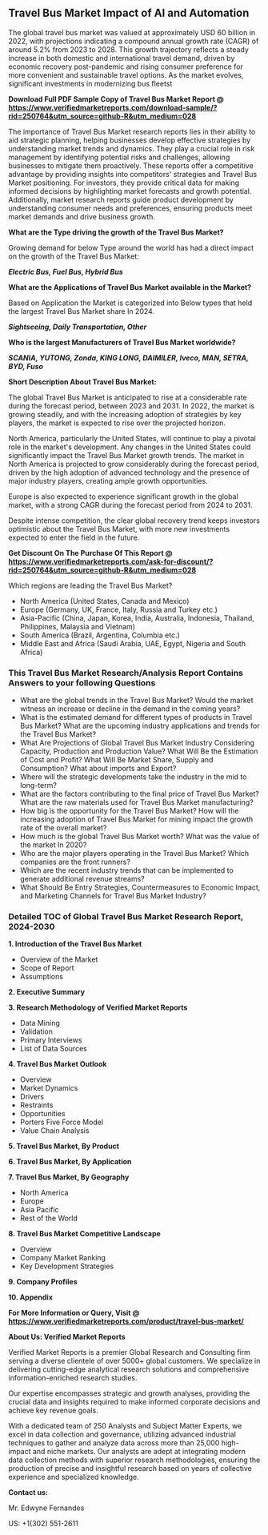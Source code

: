 <h2>Travel Bus Market Impact of AI and Automation</h2>The global travel bus market was valued at approximately USD 60 billion in 2022, with projections indicating a compound annual growth rate (CAGR) of around 5.2% from 2023 to 2028. This growth trajectory reflects a steady increase in both domestic and international travel demand, driven by economic recovery post-pandemic and rising consumer preference for more convenient and sustainable travel options. As the market evolves, significant investments in modernizing bus fleetst</p><p id="" class=""><strong>Download Full PDF Sample Copy of Travel Bus Market Report @ <a href="https://www.verifiedmarketreports.com/download-sample/?rid=250764&utm_source=github-R&utm_medium=028" target="_blank">https://www.verifiedmarketreports.com/download-sample/?rid=250764&utm_source=github-R&utm_medium=028</a></strong></p><p>The importance of&nbsp;Travel Bus Market research reports lies in their ability to aid strategic planning, helping businesses develop effective strategies by understanding market trends and dynamics. They play a crucial role in risk management by identifying potential risks and challenges, allowing businesses to mitigate them proactively. These reports offer a competitive advantage by providing insights into competitors' strategies and Travel Bus Market positioning. For investors, they provide critical data for making informed decisions by highlighting market forecasts and growth potential. Additionally, market research reports guide product development by understanding consumer needs and preferences, ensuring products meet market demands and drive business growth.</p><p><strong>What are the&nbsp;Type driving the growth of the Travel Bus Market?</strong></p><p id="" class="">Growing demand for below Type around the world has had a direct impact on the growth of the Travel Bus Market:</p><em><strong>Electric Bus, Fuel Bus, Hybrid Bus</strong></em></p><strong>What are the&nbsp;Applications&nbsp;of Travel Bus Market available in the Market?</strong></p><p id="" class="">Based on Application the Market is categorized into Below types that held the largest Travel Bus Market share In 2024.</p><em><strong>Sightseeing, Daily Transportation, Other</strong></em></p><strong>Who is the largest Manufacturers of Travel Bus Market worldwide?</strong></p><p><em><strong>SCANIA, YUTONG, Zonda, KING LONG, DAIMILER, Iveco, MAN, SETRA, BYD, Fuso</strong></em></p><p id="" class=""><strong>Short Description About Travel Bus Market:</strong></p><p>The global Travel Bus Market is anticipated to rise at a considerable rate during the forecast period, between 2023 and 2031. In 2022, the market is growing steadily, and with the increasing adoption of strategies by key players, the market is expected to rise over the projected horizon.</p><p>North America, particularly the United States, will continue to play a pivotal role in the market's development. Any changes in the United States could significantly impact the Travel Bus Market growth trends. The market in North America is projected to grow considerably during the forecast period, driven by the high adoption of advanced technology and the presence of major industry players, creating ample growth opportunities.</p><p>Europe is also expected to experience significant growth in the global market, with a strong CAGR during the forecast period from 2024 to 2031.</p><p>Despite intense competition, the clear global recovery trend keeps investors optimistic about the Travel Bus Market, with more new investments expected to enter the field in the future.</p><p id="" class=""><strong>Get Discount On The Purchase Of This Report @ <a href="https://www.verifiedmarketreports.com/ask-for-discount/?rid=250764&utm_source=github-R&utm_medium=028" target="_blank">https://www.verifiedmarketreports.com/ask-for-discount/?rid=250764&utm_source=github-R&utm_medium=028</a></strong></p>Which regions are leading the Travel Bus Market?</p><ul><li>North America (United States, Canada and Mexico)</li><li>Europe (Germany, UK, France, Italy, Russia and Turkey etc.)</li><li>Asia-Pacific (China, Japan, Korea, India, Australia, Indonesia, Thailand, Philippines, Malaysia and Vietnam)</li><li>South America (Brazil, Argentina, Columbia etc.)</li><li>Middle East and Africa (Saudi Arabia, UAE, Egypt, Nigeria and South Africa)</li></ul><h3 id="" class="">This Travel Bus Market Research/Analysis Report Contains Answers to your following Questions</h3><ul><li>What are the global trends in the Travel Bus Market? Would the market witness an increase or decline in the demand in the coming years?</li><li>What is the estimated demand for different types of products in Travel Bus Market? What are the upcoming industry applications and trends for the Travel Bus Market?</li><li>What Are Projections of Global Travel Bus Market Industry Considering Capacity, Production and Production Value? What Will Be the Estimation of Cost and Profit? What Will Be Market Share, Supply and Consumption? What about imports and Export?</li><li>Where will the strategic developments take the industry in the mid to long-term?</li><li>What are the factors contributing to the final price of Travel Bus Market? What are the raw materials used for Travel Bus Market manufacturing?</li><li>How big is the opportunity for the Travel Bus Market? How will the increasing adoption of Travel Bus Market for mining impact the growth rate of the overall market?</li><li>How much is the global Travel Bus Market worth? What was the value of the market In 2020?</li><li>Who are the major players operating in the Travel Bus Market? Which companies are the front runners?</li><li>Which are the recent industry trends that can be implemented to generate additional revenue streams?</li><li>What Should Be Entry Strategies, Countermeasures to Economic Impact, and Marketing Channels for Travel Bus Market Industry?</li></ul><h3 id="" class="">Detailed TOC of Global Travel Bus Market Research Report, 2024-2030</h3><p id="" class=""><strong>1. Introduction of the Travel Bus Market</strong></p><ul><li>Overview of the Market</li><li>Scope of Report</li><li>Assumptions</li></ul><p id="" class=""><strong>2. Executive Summary</strong></p><p id="" class=""><strong>3. Research Methodology of Verified Market Reports</strong></p><ul><li>Data Mining</li><li>Validation</li><li>Primary Interviews</li><li>List of Data Sources</li></ul><p id="" class=""><strong>4. Travel Bus Market Outlook</strong></p><ul><li>Overview</li><li>Market Dynamics</li><li>Drivers</li><li>Restraints</li><li>Opportunities</li><li>Porters Five Force Model</li><li>Value Chain Analysis</li></ul><p id="" class=""><strong>5. Travel Bus Market, By Product</strong></p><p id="" class=""><strong>6. Travel Bus Market, By Application</strong></p><p id="" class=""><strong>7. Travel Bus Market, By Geography</strong></p><ul><li>North America</li><li>Europe</li><li>Asia Pacific</li><li>Rest of the World</li></ul><p id="" class=""><strong>8. Travel Bus Market Competitive Landscape</strong></p><ul><li>Overview</li><li>Company Market Ranking</li><li>Key Development Strategies</li></ul><p id="" class=""><strong>9. Company Profiles</strong></p><p id="" class=""><strong>10. Appendix</strong></p><p id="" class=""><strong>For More Information or Query, Visit @ <a href="https://www.verifiedmarketreports.com/product/travel-bus-market/" target="_blank">https://www.verifiedmarketreports.com/product/travel-bus-market/</a></strong></p><p id="" class=""><strong>About Us: Verified Market Reports</strong></p><p id="" class="">Verified Market Reports is a premier Global Research and Consulting firm serving a diverse clientele of over 5000+ global customers. We specialize in delivering cutting-edge analytical research solutions and comprehensive information-enriched research studies.</p><p id="" class="">Our expertise encompasses strategic and growth analyses, providing the crucial data and insights required to make informed corporate decisions and achieve key revenue goals.</p><p id="" class="">With a dedicated team of 250 Analysts and Subject Matter Experts, we excel in data collection and governance, utilizing advanced industrial techniques to gather and analyze data across more than 25,000 high-impact and niche markets. Our analysts are adept at integrating modern data collection methods with superior research methodologies, ensuring the production of precise and insightful research based on years of collective experience and specialized knowledge.</p><p id="" class=""><strong>Contact us:</strong></p><p id="" class="">Mr. Edwyne Fernandes</p><p id="" class="">US: +1(302) 551-2611</p>
